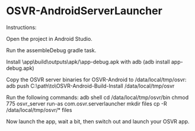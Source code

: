 # OSVR-AndroidServerLauncher

Instructions:

Open the project in Android Studio.

Run the assembleDebug gradle task.

Install \app\build\outputs\apk/\app-debug.apk with adb (adb install app-debug.apk)

Copy the OSVR server binaries for OSVR-Android to /data/local/tmp/osvr:
adb push C:\path\to\OSVR-Android-Build-Install /data/local/tmp/osvr

Run the following commands:
adb shell
cd /data/local/tmp/osvr/bin
chmod 775 osvr_server
run-as com.osvr.serverlauncher
mkdir files
cp -R /data/local/tmp/osvr/* files

Now launch the app, wait a bit, then switch out and launch your OSVR app.
